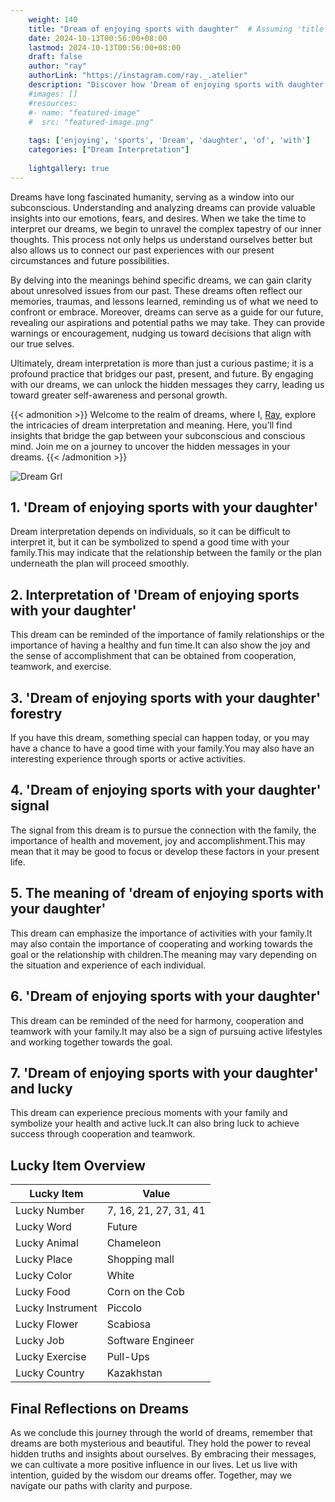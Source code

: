 ```yaml
---
    weight: 140
    title: "Dream of enjoying sports with daughter"  # Assuming 'title' column exists
    date: 2024-10-13T00:56:00+08:00
    lastmod: 2024-10-13T00:56:00+08:00
    draft: false
    author: "ray"
    authorLink: "https://instagram.com/ray._.atelier"
    description: "Discover how 'Dream of enjoying sports with daughter' can interpret your future and uncover its significant meanings in your life."
    #images: []
    #resources:
    #- name: "featured-image"
    #  src: "featured-image.png"
    
    tags: ['enjoying', 'sports', 'Dream', 'daughter', 'of', 'with']
    categories: ["Dream Interpretation"]
    
    lightgallery: true
---
```

    
Dreams have long fascinated humanity, serving as a window into our subconscious. Understanding and analyzing dreams can provide valuable insights into our emotions, fears, and desires. When we take the time to interpret our dreams, we begin to unravel the complex tapestry of our inner thoughts. This process not only helps us understand ourselves better but also allows us to connect our past experiences with our present circumstances and future possibilities.

By delving into the meanings behind specific dreams, we can gain clarity about unresolved issues from our past. These dreams often reflect our memories, traumas, and lessons learned, reminding us of what we need to confront or embrace. Moreover, dreams can serve as a guide for our future, revealing our aspirations and potential paths we may take. They can provide warnings or encouragement, nudging us toward decisions that align with our true selves.

Ultimately, dream interpretation is more than just a curious pastime; it is a profound practice that bridges our past, present, and future. By engaging with our dreams, we can unlock the hidden messages they carry, leading us toward greater self-awareness and personal growth.

{{< admonition >}}
Welcome to the realm of dreams, where I, [Ray](https://instagram.com/ray._.atelier), explore the intricacies of dream interpretation and meaning. Here, you’ll find insights that bridge the gap between your subconscious and conscious mind. Join me on a journey to uncover the hidden messages in your dreams.
{{< /admonition >}}

![Dream Grl](https://cdn.pixabay.com/photo/2017/11/02/03/35/gothic-2910057_1280.jpg "Dream Grl")

## 1. 'Dream of enjoying sports with your daughter'
Dream interpretation depends on individuals, so it can be difficult to interpret it, but it can be symbolized to spend a good time with your family.This may indicate that the relationship between the family or the plan underneath the plan will proceed smoothly.

## 2. Interpretation of 'Dream of enjoying sports with your daughter'
This dream can be reminded of the importance of family relationships or the importance of having a healthy and fun time.It can also show the joy and the sense of accomplishment that can be obtained from cooperation, teamwork, and exercise.

## 3. 'Dream of enjoying sports with your daughter' forestry
If you have this dream, something special can happen today, or you may have a chance to have a good time with your family.You may also have an interesting experience through sports or active activities.

## 4. 'Dream of enjoying sports with your daughter' signal
The signal from this dream is to pursue the connection with the family, the importance of health and movement, joy and accomplishment.This may mean that it may be good to focus or develop these factors in your present life.

## 5. The meaning of 'dream of enjoying sports with your daughter'
This dream can emphasize the importance of activities with your family.It may also contain the importance of cooperating and working towards the goal or the relationship with children.The meaning may vary depending on the situation and experience of each individual.

## 6. 'Dream of enjoying sports with your daughter'
This dream can be reminded of the need for harmony, cooperation and teamwork with your family.It may also be a sign of pursuing active lifestyles and working together towards the goal.

## 7. 'Dream of enjoying sports with your daughter' and lucky
This dream can experience precious moments with your family and symbolize your health and active luck.It can also bring luck to achieve success through cooperation and teamwork.

## Lucky Item Overview
| Lucky Item          | Value              |
|---------------|--------------------|
| Lucky Number        | 7, 16, 21, 27, 31, 41  |
| Lucky Word          | Future |
| Lucky Animal        | Chameleon |
| Lucky Place         | Shopping mall     |
| Lucky Color         | White     |
| Lucky Food          | Corn on the Cob      |
| Lucky Instrument    | Piccolo |
| Lucky Flower        | Scabiosa    |
| Lucky Job           | Software Engineer       |
| Lucky Exercise      | Pull-Ups  |
| Lucky Country       | Kazakhstan    |


##  Final Reflections on Dreams

As we conclude this journey through the world of dreams, remember that dreams are both mysterious and beautiful. They hold the power to reveal hidden truths and insights about ourselves. By embracing their messages, we can cultivate a more positive influence in our lives. Let us live with intention, guided by the wisdom our dreams offer. Together, may we navigate our paths with clarity and purpose.
